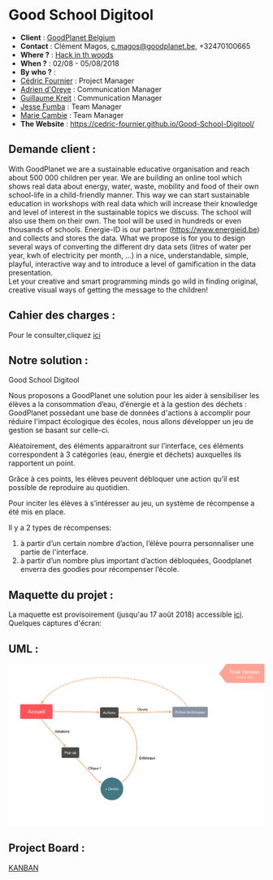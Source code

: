 # Good School Digitool
- **Client** : [GoodPlanet Belgium](http://www.goodplanet.be/fr/index.php)
- **Contact** : Clément Magos, c.magos@goodplanet.be, +32470100665
- **Where ?** : [Hack in th woods](http://www.hackinthewoods.be/)
- **When ?** :  02/08 - 05/08/2018
- **By who ?** : 
- [Cédric Fournier](https://github.com/Cedric-Fournier) : Project Manager
- [Adrien d'Oreye](https://github.com/adridor) : Communication Manager 
- [Guillaume Kreit](https://github.com/Guillaume-Kreit) : Communication Manager
- [Jesse Fumba](https://github.com/JFumba) : Team Manager
- [Marie Cambie](https://github.com/MCambie) : Team Manager
- **The Website** : https://cedric-fournier.github.io/Good-School-Digitool/

## Demande client : 
With  GoodPlanet  we  are  a  sustainable  educative  organisation  and  reach  about  500  000  children  per  year.  We  are  building  an  online  tool  which  shows  real  data  about  energy,  water,  waste,  mobility  and  food  of  their  own  school-life  in  a  child-friendly  manner.  This  way  we  can  start  sustainable  education  in  workshops  with  real  data  which  will  increase  their  knowledge  and  level  of  interest  in  the  sustainable  topics  we  discuss.  The  school  will  also  use  them  on  their  own.  The  tool  will  be  used  in  hundreds  or  even  thousands  of  schools.  Energie-ID  is  our  partner  (https://www.energieid.be)  and  collects  and  stores  the  data.  What  we  propose  is  for  you  to  design  several  ways  of  converting  the  different  dry  data  sets  (litres  of  water  per  year,  kwh  of  electricity  per  month,  ...)  in  a  nice,  understandable,  simple,  playful,  interactive  way  and  to  introduce  a  level  of  gamification  in  the  data  presentation.  
Let  your  creative  and  smart  programming  minds  go  wild  in  finding  original,  creative  visual  ways  of  getting  the  message  to  the  children!       

## Cahier des charges : 
Pour le consulter,cliquez [ici](cdc.docx)

## Notre solution : 
Good School Digitool

Nous proposons a GoodPlanet une solution pour les aider à sensibiliser les élèves a la consommation d’eau, d’énergie et à la gestion des déchets : 
GoodPlanet possèdant une base de données d'actions à accomplir pour réduire l'impact écologique des écoles, nous allons développer un jeu de gestion se basant sur celle-ci.

Aléatoirement, des éléments apparaitront sur l’interface, ces éléments correspondent à 3 catégories (eau, énergie et déchets) auxquelles ils rapportent un point.

Grâce à ces points, les élèves peuvent débloquer une action qu’il est possible de reproduire au quotidien.

Pour inciter les élèves à s’intéresser au jeu, un système de récompense a été mis en place.

Il y a 2 types de récompenses: 
1. à partir d’un certain nombre d’action, l’élève pourra personnaliser une partie de l'interface. 
2. à partir d’un nombre plus important d’action débloquées, Goodplanet enverra des goodies pour récompenser l’école.
 

## Maquette du projet :
La maquette est provisoirement (jusqu'au 17 août 2018) accessible [ici](https://share.proto.io/3KDT5J/).
Quelques captures d'écran:


<!-- texte en commentaire mettre ici les printscreen après 15 jours -->
## UML :
![UML](UML.png)
## Project Board : 
[KANBAN](https://github.com/Cedric-Fournier/Becode-Hackathon-Hack-In-The-Woods-2018/projects/1)

